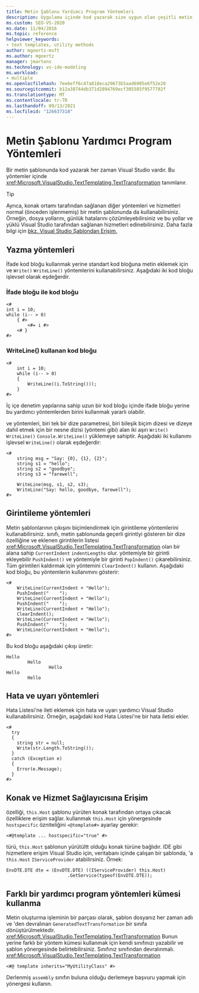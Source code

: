 ```yaml
---
title: Metin Şablonu Yardımcı Program Yöntemleri
description: Uygulama içinde kod yazarak size uygun olan çeşitli metin şablonu yardımcı Visual Studio.
ms.custom: SEO-VS-2020
ms.date: 11/04/2016
ms.topic: reference
helpviewer_keywords:
- text templates, utility methods
author: mgoertz-msft
ms.author: mgoertz
manager: jmartens
ms.technology: vs-ide-modeling
ms.workload:
- multiple
ms.openlocfilehash: 7ee6eff6c47a818eca29673b5aad6905e6f52e28
ms.sourcegitcommit: b12a38744db371d2894769ecf305585f9577792f
ms.translationtype: MT
ms.contentlocale: tr-TR
ms.lasthandoff: 09/13/2021
ms.locfileid: "126637318"
---
```

# <a name="text-template-utility-methods"></a>Metin Şablonu Yardımcı Program Yöntemleri

Bir metin şablonunda kod yazarak her zaman Visual Studio vardır. Bu yöntemler içinde <xref:Microsoft.VisualStudio.TextTemplating.TextTransformation> tanımlanır.

> [!TIP]
> Ayrıca, konak ortamı tarafından sağlanan diğer yöntemleri ve hizmetleri normal (önceden işlenmemiş) bir metin şablonunda da kullanabilirsiniz. Örneğin, dosya yollarını, günlük hatalarını çözümleyebilirsiniz ve bu yollar ve yüklü Visual Studio tarafından sağlanan hizmetleri edinebilirsiniz. Daha fazla bilgi için [bkz. Visual Studio Şablondan Erişim.](/previous-versions/visualstudio/visual-studio-2010/gg604090\(v\=vs.100\))

## <a name="write-methods"></a>Yazma yöntemleri

İfade kod bloğu kullanmak yerine standart kod bloğuna metin eklemek için ve `Write()` `WriteLine()` yöntemlerini kullanabilirsiniz. Aşağıdaki iki kod bloğu işlevsel olarak eşdeğerdir.

### <a name="code-block-with-an-expression-block"></a>İfade bloğu ile kod bloğu

```
<#
int i = 10;
while (i-- > 0)
    { #>
        <#= i #>
    <# }
#>
```

### <a name="code-block-using-writeline"></a>WriteLine() kullanan kod bloğu

```
<#
    int i = 10;
    while (i-- > 0)
    {
        WriteLine((i.ToString()));
    }
#>
```

İç içe denetim yapılarına sahip uzun bir kod bloğu içinde ifade bloğu yerine bu yardımcı yöntemlerden birini kullanmak yararlı olabilir.

ve yöntemleri, biri tek bir dize parametresi, biri bileşik biçim dizesi ve dizeye dahil etmek için bir nesne dizisi (yöntemi gibi) alan iki aşırı `Write()` `WriteLine()` `Console.WriteLine()` yüklemeye sahiptir. Aşağıdaki iki kullanımı işlevsel `WriteLine()` olarak eşdeğerdir:

```
<#
    string msg = "Say: {0}, {1}, {2}";
    string s1 = "hello";
    string s2 = "goodbye";
    string s3 = "farewell";

    WriteLine(msg, s1, s2, s3);
    WriteLine("Say: hello, goodbye, farewell");
#>
```

## <a name="indentation-methods"></a>Girintileme yöntemleri

Metin şablonlarının çıkışını biçimlendirmek için girintileme yöntemlerini kullanabilirsiniz. sınıfı, metin şablonunda geçerli girintiyi gösteren bir dize özelliğine ve eklenen girintilerin listesi <xref:Microsoft.VisualStudio.TextTemplating.TextTransformation> olan bir alana sahip `CurrentIndent` `indentLengths` olur. yöntemiyle bir girinti ekleyebilir `PushIndent()` ve yöntemiyle bir girinti `PopIndent()` çıkarebilirsiniz. Tüm girintileri kaldırmak için yöntemini `ClearIndent()` kullanın. Aşağıdaki kod bloğu, bu yöntemlerin kullanımını gösterir:

```
<#
    WriteLine(CurrentIndent + "Hello");
    PushIndent("    ");
    WriteLine(CurrentIndent + "Hello");
    PushIndent("    ");
    WriteLine(CurrentIndent + "Hello");
    ClearIndent();
    WriteLine(CurrentIndent + "Hello");
    PushIndent("    ");
    WriteLine(CurrentIndent + "Hello");
#>
```

Bu kod bloğu aşağıdaki çıkışı üretir:

```
Hello
        Hello
                Hello
Hello
        Hello
```

## <a name="error-and-warning-methods"></a>Hata ve uyarı yöntemleri

Hata Listesi'ne ileti eklemek için hata ve uyarı yardımcı Visual Studio kullanabilirsiniz. Örneğin, aşağıdaki kod Hata Listesi'ne bir hata iletisi ekler.

```
<#
  try
  {
    string str = null;
    Write(str.Length.ToString());
  }
  catch (Exception e)
  {
    Error(e.Message);
  }
#>
```

## <a name="access-to-host-and-service-provider"></a>Konak ve Hizmet Sağlayıcısına Erişim

özelliği, `this.Host` şablonu yürüten konak tarafından ortaya çıkacak özelliklere erişim sağlar. kullanmak `this.Host` için yönergesinde `hostspecific` özniteliğini `<@template#>` ayarlay gerekir:

`<#@template ... hostspecific="true" #>`

türü, `this.Host` şablonun yürütültt olduğu konak türüne bağlıdır. IDE gibi hizmetlere erişim Visual Studio için, veritabanı içinde çalışan bir şablonda, 'a `this.Host` `IServiceProvider` atabilirsiniz. Örnek:

```
EnvDTE.DTE dte = (EnvDTE.DTE) ((IServiceProvider) this.Host)
                       .GetService(typeof(EnvDTE.DTE));
```

## <a name="using-a-different-set-of-utility-methods"></a>Farklı bir yardımcı program yöntemleri kümesi kullanma

Metin oluşturma işleminin bir parçası olarak, şablon dosyanız her zaman adlı ve 'den devralınan `GeneratedTextTransformation` bir sınıfa dönüştürülmektedir. <xref:Microsoft.VisualStudio.TextTemplating.TextTransformation> Bunun yerine farklı bir yöntem kümesi kullanmak için kendi sınıfınızı yazabilir ve şablon yönergesinde belirtebilirsiniz. Sınıfınız sınıfından devralınmalı. <xref:Microsoft.VisualStudio.TextTemplating.TextTransformation>

```
<#@ template inherits="MyUtilityClass" #>
```

Derlenmiş `assembly` sınıfın buluna olduğu derlemeye başvuru yapmak için yönergesi kullanın.
